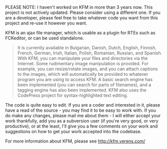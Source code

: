 PLEASE NOTE: I haven't worked on KFM in more than 3 years now. This project is not actively updated. Please consider using a different one. If you are a developer, please feel free to take whatever code you want from this project and re-use it however you want.

KFM is an ajax file manager, which is usable as a plugin for RTEs such as FCKeditor, or can be used standalone.
> It is currently available in Bulgarian, Danish, Dutch, English, Finnish, French, German, Irish, Italian, Polish, Romanian, Russian, and Spanish.
> With KFM, you can manipulate your files and directories via the Internet.
> Some rudimentary image manipulation is provided. For example, you can resize/rotate images, and you can attach captions to the images, which will automatically be provided to whatever program you are using to access KFM.
> A basic search engine has been implemented (you can search for parts of filenames), and a tagging engine has also been implemented.
> KFM also uses the CodePress project for syntax-highlighted text editing.

The code is quite easy to edit. If you are a coder and interested in it, please have a read of the source - you may find it to be easy to work with. If you do make any changes, please mail me about them - I will either accept your work thankfully, add you as a subversion user (if you're very good, or very productive), or at the least, I'll give you a few comments on your work and suggestions on how to get your work accepted into the codebase.

For more information about KFM, please see http://kfm.verens.com/